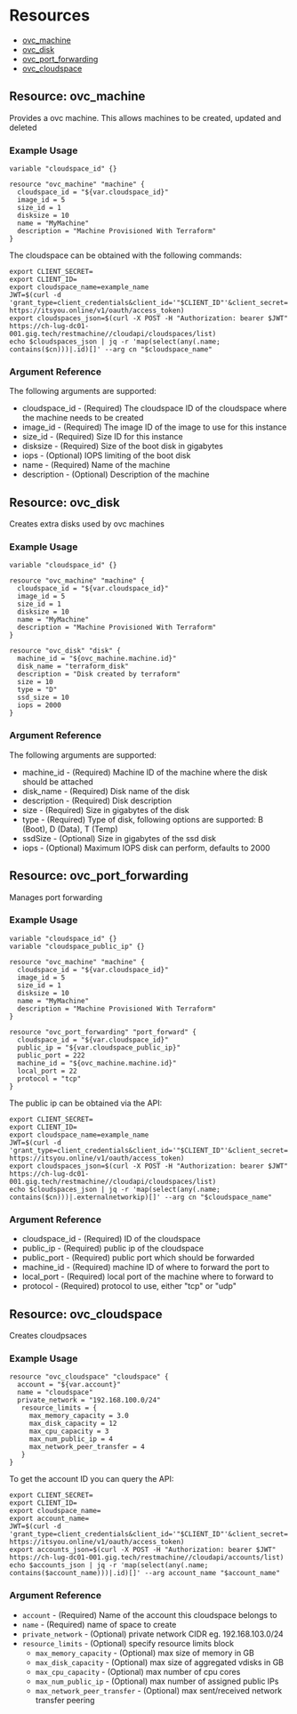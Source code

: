 # Resources

* [ovc_machine](#Resource:-ovc_machine)
* [ovc_disk](#Resource:-ovc_disk)
* [ovc_port_forwarding](#Resource:-ovc_port_forwarding)
* [ovc_cloudspace](#Resource:-ovc_cloudspace)

## Resource: ovc_machine

Provides a ovc machine. This allows machines to be created, updated and deleted

### Example Usage

```hcl
variable "cloudspace_id" {}

resource "ovc_machine" "machine" {
  cloudspace_id = "${var.cloudspace_id}"
  image_id = 5
  size_id = 1
  disksize = 10
  name = "MyMachine"
  description = "Machine Provisioned With Terraform"
}
```

The cloudspace can be obtained with the following commands:

```
export CLIENT_SECRET=
export CLIENT_ID=
export cloudspace_name=example_name
JWT=$(curl -d 'grant_type=client_credentials&client_id='"$CLIENT_ID"'&client_secret='"$CLIENT_SECRET"'&response_type=id_token' https://itsyou.online/v1/oauth/access_token)
export cloudspaces_json=$(curl -X POST -H "Authorization: bearer $JWT" https://ch-lug-dc01-001.gig.tech/restmachine//cloudapi/cloudspaces/list)
echo $cloudspaces_json | jq -r 'map(select(any(.name; contains($cn)))|.id)[]' --arg cn "$cloudspace_name"

```

### Argument Reference

The following arguments are supported:

* cloudspace_id - (Required) The cloudspace ID of the cloudspace where the machine needs to be created
* image_id - (Required) The image ID of the image to use for this instance
* size_id - (Required) Size ID for this instance
* disksize - (Required) Size of the boot disk in gigabytes
* iops - (Optional) IOPS limiting of the boot disk
* name - (Required) Name of the machine
* description - (Optional) Description of the machine


## Resource: ovc_disk

Creates extra disks used by ovc machines

### Example Usage

```hcl
variable "cloudspace_id" {}

resource "ovc_machine" "machine" {
  cloudspace_id = "${var.cloudspace_id}"
  image_id = 5
  size_id = 1
  disksize = 10
  name = "MyMachine"
  description = "Machine Provisioned With Terraform"
}

resource "ovc_disk" "disk" {
  machine_id = "${ovc_machine.machine.id}"
  disk_name = "terraform_disk"
  description = "Disk created by terraform"
  size = 10
  type = "D"
  ssd_size = 10
  iops = 2000
}
```

### Argument Reference

The following arguments are supported:

* machine_id - (Required) Machine ID of the machine where the disk should be attached
* disk_name - (Required) Disk name of the disk
* description - (Required) Disk description
* size - (Required) Size in gigabytes of the disk
* type - (Required) Type of disk, following options are supported: B (Boot), D (Data), T (Temp)
* ssdSize - (Optional) Size in gigabytes of the ssd disk
* iops - (Optional) Maximum IOPS disk can perform, defaults to 2000

## Resource: ovc_port_forwarding

Manages port forwarding

### Example Usage

```hcl
variable "cloudspace_id" {}
variable "cloudspace_public_ip" {}

resource "ovc_machine" "machine" {
  cloudspace_id = "${var.cloudspace_id}"
  image_id = 5
  size_id = 1
  disksize = 10
  name = "MyMachine"
  description = "Machine Provisioned With Terraform"
}

resource "ovc_port_forwarding" "port_forward" {
  cloudspace_id = "${var.cloudspace_id}"
  public_ip = "${var.cloudspace_public_ip}"
  public_port = 222
  machine_id = "${ovc_machine.machine.id}"
  local_port = 22
  protocol = "tcp"
}
```

The public ip can be obtained via the API:

```
export CLIENT_SECRET=
export CLIENT_ID=
export cloudspace_name=example_name
JWT=$(curl -d 'grant_type=client_credentials&client_id='"$CLIENT_ID"'&client_secret='"$CLIENT_SECRET"'&response_type=id_token' https://itsyou.online/v1/oauth/access_token)
export cloudspaces_json=$(curl -X POST -H "Authorization: bearer $JWT" https://ch-lug-dc01-001.gig.tech/restmachine//cloudapi/cloudspaces/list)
echo $cloudspaces_json | jq -r 'map(select(any(.name; contains($cn)))|.externalnetworkip)[]' --arg cn "$cloudspace_name"
```

### Argument Reference

* cloudspace_id - (Required) ID of the cloudspace
* public_ip - (Required) public ip of the cloudspace
* public_port - (Required) public port which should be forwarded
* machine_id - (Required) machine ID of where to forward the port to
* local_port - (Required) local port of the machine where to forward to
* protocol - (Required) protocol to use, either "tcp" or "udp"

## Resource: ovc_cloudspace

Creates cloudpsaces

### Example Usage

```hcl
resource "ovc_cloudspace" "cloudspace" {
  account = "${var.account}"
  name = "cloudspace"
  private_network = "192.168.100.0/24"
   resource_limits = {
     max_memory_capacity = 3.0
     max_disk_capacity = 12
     max_cpu_capacity = 3
     max_num_public_ip = 4
     max_network_peer_transfer = 4
   }
}
```

To get the account ID you can query the API:

```
export CLIENT_SECRET=
export CLIENT_ID=
export cloudspace_name=
export account_name=
JWT=$(curl -d 'grant_type=client_credentials&client_id='"$CLIENT_ID"'&client_secret='"$CLIENT_SECRET"'&response_type=id_token' https://itsyou.online/v1/oauth/access_token)
export accounts_json=$(curl -X POST -H "Authorization: bearer $JWT" https://ch-lug-dc01-001.gig.tech/restmachine//cloudapi/accounts/list)
echo $accounts_json | jq -r 'map(select(any(.name; contains($account_name)))|.id)[]' --arg account_name "$account_name"
```

### Argument Reference

* `account` - (Required) Name of the account this cloudspace belongs to
* `name` - (Required) name of space to create
* `private_network` - (Optional) private network CIDR eg. 192.168.103.0/24
* `resource_limits` - (Optional) specify resource limits block
  * `max_memory_capacity` - (Optional) max size of memory in GB
  * `max_disk_capacity` - (Optional) max size of aggregated vdisks in GB
  * `max_cpu_capacity` - (Optional) max number of cpu cores
  * `max_num_public_ip` - (Optional) max number of assigned public IPs
  * `max_network_peer_transfer` - (Optional) max sent/received network transfer peering
